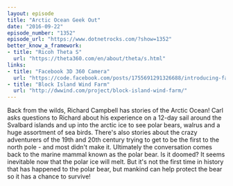 ```yaml
---
layout: episode
title: "Arctic Ocean Geek Out"
date: "2016-09-22"
episode_number: "1352"
episode_url: "https://www.dotnetrocks.com/?show=1352"
better_know_a_framework:
- title: "Ricoh Theta S"
  url: "https://theta360.com/en/about/theta/s.html"
links:
- title: "Facebook 3D 360 Camera"
  url: "https://code.facebook.com/posts/1755691291326688/introducing-facebook-surround-360-an-open-high-quality-3d-360-video-capture-system/"
- title: "Block Island Wind Farm"
  url: "http://dwwind.com/project/block-island-wind-farm/"
---
```


Back from the wilds, Richard Campbell has stories of the Arctic Ocean! Carl asks questions to Richard about his experience on a 12-day sail around the Svalbard islands and up into the arctic ice to see polar bears, walrus and a huge assortment of sea birds. There's also stories about the crazy adventurers of the 19th and 20th century trying to get to be the first to the north pole - and most didn't make it. Ultimately the conversation comes back to the marine mammal known as the polar bear. Is it doomed? It seems inevitable now that the polar ice will melt. But it's not the first time in history that has happened to the polar bear, but mankind can help protect the bear so it has a chance to survive!
